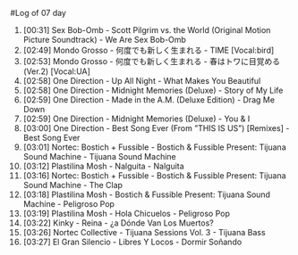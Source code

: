 #Log of 07 day

1. [00:31] Sex Bob-Omb - Scott Pilgrim vs. the World (Original Motion Picture Soundtrack) - We Are Sex Bob-Omb
1. [02:49] Mondo Grosso - 何度でも新しく生まれる - TIME [Vocal:bird]
1. [02:53] Mondo Grosso - 何度でも新しく生まれる - 春はトワに目覚める (Ver.2) [Vocal:UA]
1. [02:58] One Direction - Up All Night - What Makes You Beautiful
1. [02:58] One Direction - Midnight Memories (Deluxe) - Story of My Life
1. [02:59] One Direction - Made in the A.M. (Deluxe Edition) - Drag Me Down
1. [02:59] One Direction - Midnight Memories (Deluxe) - You & I
1. [03:00] One Direction - Best Song Ever (From ”THIS IS US”) [Remixes] - Best Song Ever
1. [03:01] Nortec: Bostich + Fussible - Bostich & Fussible Present: Tijuana Sound Machine - Tijuana Sound Machine
1. [03:12] Plastilina Mosh - Nalguita - Nalguita
1. [03:16] Nortec: Bostich + Fussible - Bostich & Fussible Present: Tijuana Sound Machine - The Clap
1. [03:18] Plastilina Mosh - Bostich & Fussible Present: Tijuana Sound Machine - Peligroso Pop
1. [03:19] Plastilina Mosh - Hola Chicuelos - Peligroso Pop
1. [03:22] Kinky - Reina - ¿a Dónde Van Los Muertos?
1. [03:26] Nortec Collective - Tijuana Sessions Vol. 3 - Tijuana Bass
1. [03:27] El Gran Silencio - Libres Y Locos - Dormir Soñando
